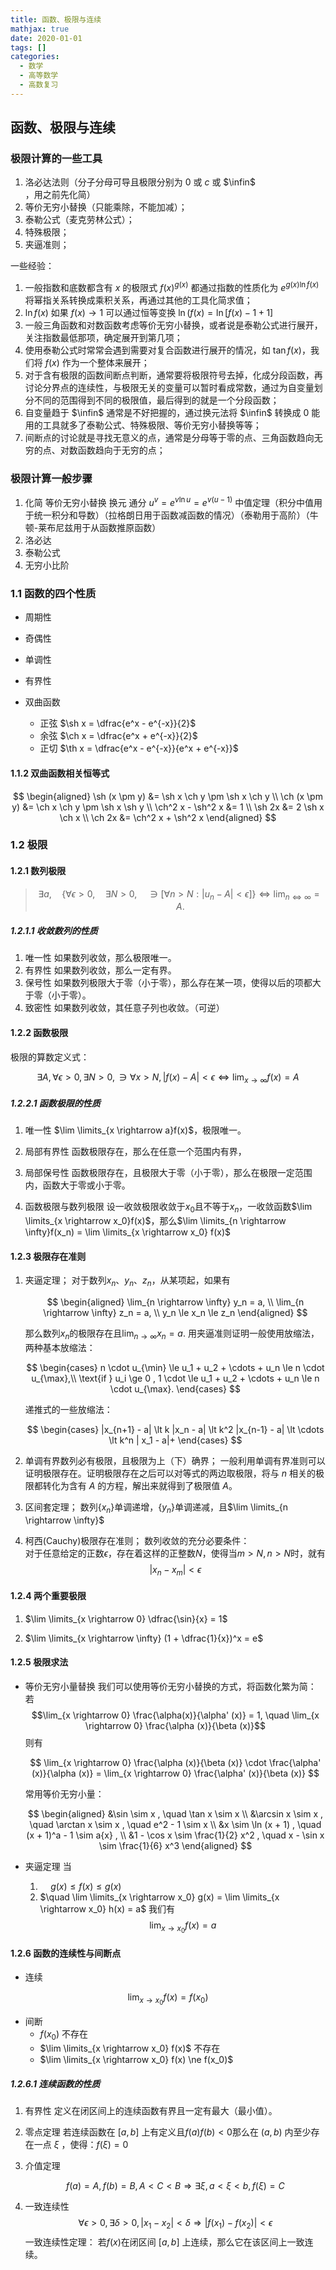 ```yaml
---
title: 函数、极限与连续
mathjax: true
date: 2020-01-01
tags: []
categories:
  - 数学
  - 高等数学
  - 高数复习
---
```


## 函数、极限与连续

### 极限计算的一些工具

1. 洛必达法则（分子分母可导且极限分别为 $0$ 或 $c$ 或 $\infin$ ，用之前先化简）
2. 等价无穷小替换（只能乘除，不能加减）；
3. 泰勒公式（麦克劳林公式）；
4. 特殊极限；
5. 夹逼准则；

一些经验：

1. 一般指数和底数都含有 $x$ 的极限式 $f(x)^{g(x)}$ 都通过指数的性质化为 $e^{g(x) \ln f(x)}$ 将幂指关系转换成乘积关系，再通过其他的工具化简求值；
2. $\ln f(x)$ 如果 $f(x) \to 1$ 可以通过恒等变换 $\ln(f(x) = \ln [f(x) - 1 + 1]$
3. 一般三角函数和对数函数考虑等价无穷小替换，或者说是泰勒公式进行展开，关注指数最低那项，确定展开到第几项；
4. 使用泰勒公式时常常会遇到需要对复合函数进行展开的情况，如 $\tan f(x)$，我们将 $f(x)$ 作为一个整体来展开；
5. 对于含有极限的函数间断点判断，通常要将极限符号去掉，化成分段函数，再讨论分界点的连续性，与极限无关的变量可以暂时看成常数，通过为自变量划分不同的范围得到不同的极限值，最后得到的就是一个分段函数；
6. 自变量趋于 $\infin$ 通常是不好把握的，通过换元法将 $\infin$ 转换成 $0$ 能用的工具就多了泰勒公式、特殊极限、等价无穷小替换等等；
7. 间断点的讨论就是寻找无意义的点，通常是分母等于零的点、三角函数趋向无穷的点、对数函数趋向于无穷的点；

### 极限计算一般步骤

1. 化简
   等价无穷小替换
   换元
   通分
   $u^v = e^{v\ln u} = e^{v(u-1)}$
   中值定理（积分中值用于统一积分和导数）（拉格朗日用于函数减函数的情况）（泰勒用于高阶）（牛顿-莱布尼兹用于从函数推原函数）
2. 洛必达
3. 泰勒公式
4. 无穷小比阶

### 1.1 函数的四个性质

- 周期性
- 奇偶性
- 单调性
- 有界性

- 双曲函数
  - 正弦 $\sh x = \dfrac{e^x - e^{-x}}{2}$
  - 余弦 $\ch x = \dfrac{e^x + e^{-x}}{2}$
  - 正切 $\th x = \dfrac{e^x - e^{-x}}{e^x + e^{-x}}$

#### 1.1.2 双曲函数相关恒等式

$$
\begin{aligned}
\sh (x \pm y) &= \sh x \ch y \pm \sh x \ch y \\
\ch (x \pm y) &= \ch x \ch y \pm \sh x \sh y \\
\ch^2 x - \sh^2 x &= 1 \\
\sh 2x &= 2 \sh x \ch x \\
\ch 2x &= \ch^2 x + \sh^2 x
\end{aligned}
$$

### 1.2 极限

#### 1.2.1 数列极限

> $$
> \exists a, \quad \{ \forall \epsilon > 0, \quad \exists N > 0, \quad \ni [\forall n > N: |u_n - A| < \epsilon] \} \Leftrightarrow \lim_{n \Leftrightarrow \infty} = A.
> $$

##### 1.2.1.1 收敛数列的性质

1. 唯一性
   如果数列收敛，那么极限唯一。
2. 有界性
   如果数列收敛，那么一定有界。
3. 保号性
   如果数列极限大于零（小于零），那么存在某一项，使得以后的项都大于零（小于零）。
4. 致密性
   如果数列收敛，其任意子列也收敛。（可逆）

#### 1.2.2 函数极限

极限的算数定义式：

$$
\exists A, \forall \epsilon > 0, \exists N > 0, \ni \forall x > N , |f(x) - A| < \epsilon \Longleftrightarrow \lim_{x \rightarrow \infty} f(x) = A
$$

##### 1.2.2.1 函数极限的性质

1. 唯一性
   $\lim \limits_{x \rightarrow a}f(x)$，极限唯一。

2. 局部有界性
   函数极限存在，那么在任意一个范围内有界，

3. 局部保号性
   函数极限存在，且极限大于零（小于零），那么在极限一定范围内，函数大于零或小于零。

4. 函数极限与数列极限
   设一收敛极限收敛于$x_0$且不等于$x_n$，一收敛函数$\lim \limits_{x \rightarrow x_0}f(x)$，那么$\lim \limits_{n \rightarrow \infty}f(x_n) = \lim \limits_{x \rightarrow x_0} f(x)$

#### 1.2.3 极限存在准则

1. 夹逼定理；
   对于数列${x_n}$、${y_n}$、${z_n}$，从某项起，如果有

   $$
   \begin{aligned}
    \lim_{n \rightarrow \infty} y_n = a, \\
    \lim_{n \rightarrow \infty} z_n = a, \\
    y_n \le x_n \le z_n
   \end{aligned}
   $$

   那么数列${x_n}$的极限存在且$\lim_{n \rightarrow \infty} x_n = a$.
   用夹逼准则证明一般使用放缩法，两种基本放缩法：

   $$
   \begin{cases}
    n \cdot u_{\min} \le u_1 + u_2 + \cdots + u_n \le n \cdot u_{\max},\\
    \text{if } u_i \ge 0 , 1 \cdot \le u_1 + u_2 + \cdots + u_n \le n \cdot u_{\max}.
   \end{cases}
   $$

   递推式的一些放缩法：

   $$
   \begin{cases}
    |x_{n+1} - a| \lt k |x_n - a| \lt k^2 |x_{n-1} - a| \lt \cdots \lt k^n | x_1 - a|+
   \end{cases}
   $$

2. 单调有界数列必有极限，且极限为上（下）确界；
   一般利用单调有界准则可以证明极限存在。证明极限存在之后可以对等式的两边取极限，将与 $n$ 相关的极限都转化为含有 $A$ 的方程，解出来就得到了极限值 $A$。

3. 区间套定理；
   数列$\{x_n\}$单调递增，$\{y_n\}$单调递减，且$\lim \limits_{n \rightarrow \infty}$

4. 柯西(Cauchy)极限存在准则；
   数列收敛的充分必要条件：  
   对于任意给定的正数$\epsilon$，存在着这样的正整数$N$，使得当$m \gt N, n \gt N$时，就有
   $$
   |x_n - x_m| \lt \epsilon
   $$

#### 1.2.4 两个重要极限

1. $\lim \limits_{x \rightarrow 0} \dfrac{\sin}{x} = 1$

2. $\lim \limits_{x \rightarrow \infty} (1 + \dfrac{1}{x})^x = e$

#### 1.2.5 极限求法

- 等价无穷小量替换
  我们可以使用等价无穷小替换的方式，将函数化繁为简：
  若
  $$\lim_{x \rightarrow 0} \frac{\alpha(x)}{\alpha' (x)} = 1, \quad \lim_{x \rightarrow 0} \frac{\alpha (x)}{\beta (x)}$$
  则有

  $$
  \lim_{x \rightarrow 0} \frac{\alpha (x)}{\beta (x)} \cdot \frac{\alpha' (x)}{\alpha (x)} = \lim_{x \rightarrow 0} \frac{\alpha' (x)}{\beta (x)}
  $$

  常用等价无穷小量：

  $$
  \begin{aligned}
  &\sin \sim x , \quad \tan x \sim x \\
  &\arcsin x \sim x , \quad \arctan x \sim x , \quad e^2 - 1  \sim x \\
  &x \sim \ln (x + 1) , \quad (x + 1)^a - 1 \sim  a{x} , \\
  &1 - \cos x \sim \frac{1}{2} x^2 , \quad x - \sin x \sim \frac{1}{6} x^3
  \end{aligned}
  $$

- 夹逼定理
  当
  1. $\quad g(x) \le f(x) \le g(x)$
  2. $\quad \lim \limits_{x \rightarrow x_0} g(x) = \lim \limits_{x \rightarrow x_0} h(x) = a$
     我们有
     $$\lim_{x \rightarrow x_0} f(x) = a$$

#### 1.2.6 函数的连续性与间断点

- 连续

$$\lim_{x \rightarrow x_0} f(x) = f(x_0)$$

- 间断
  - $f(x_0)$ 不存在
  - $\lim \limits_{x \rightarrow x_0} f(x)$ 不存在
  - $\lim \limits_{x \rightarrow x_0} f(x) \ne f(x_0)$

##### 1.2.6.1 连续函数的性质

1. 有界性
   定义在闭区间上的连续函数有界且一定有最大（最小值）。

2. 零点定理
   若连续函数在 $[a, b]$ 上有定义且$f(a) f(b) \lt 0$那么在 $(a, b)$ 内至少存在一点 $\xi$ ，使得：$f(\xi) = 0$

3. 介值定理

   $$
   f(a) = A, f(b) = B, A \lt C \lt B
   \Longrightarrow
   \exists \xi ,\, a \lt \xi \lt b ,\, f(\xi) = C
   $$

4. 一致连续性
   $$
   \forall \epsilon \gt 0 ,\, \exists \delta \gt 0 ,\, |x_1 - x_2| \lt \delta \Longrightarrow |f(x_1) - f(x_2)| \lt \epsilon
   $$
   一致连续性定理：
   若$f(x)$在闭区间 $[a,b]$ 上连续，那么它在该区间上一致连续。
